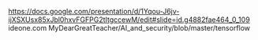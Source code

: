 https://docs.google.com/presentation/d/1Yqou-J6jv-ijXSXUsx85xJbl0hxvFGFPG2tItgccewM/edit#slide=id.g4882fae464_0_109
ideone.com
MyDearGreatTeacher/AI_and_security/blob/master/tensorflow
